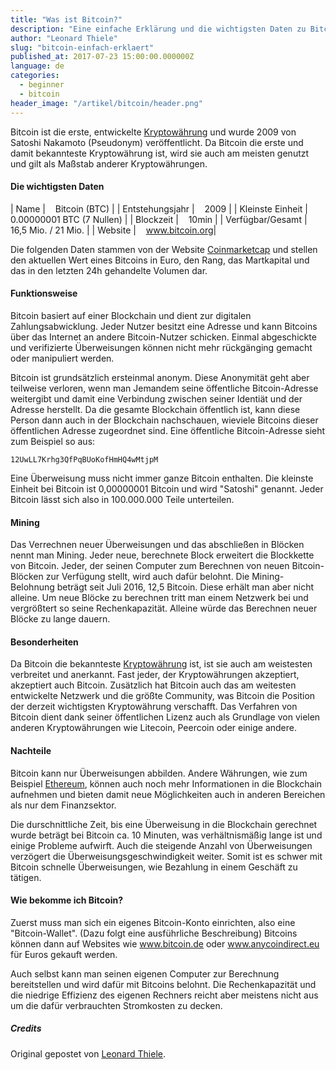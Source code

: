 ```yaml
---
title: "Was ist Bitcoin?"
description: "Eine einfache Erklärung und die wichtigsten Daten zu Bitcoin"
author: "Leonard Thiele"
slug: "bitcoin-einfach-erklaert"
published_at: 2017-07-23 15:00:00.000000Z
language: de
categories:
  - beginner
  - bitcoin
header_image: "/artikel/bitcoin/header.png"
---
```


Bitcoin ist die erste, entwickelte [Kryptowährung](/artikel/kryptowaehrung-einfach-erklaert) und wurde 2009 von Satoshi Nakamoto (Pseudonym) veröffentlicht. Da Bitcoin die erste und damit bekannteste Kryptowährung ist, wird sie auch am meisten genutzt und gilt als Maßstab anderer Kryptowährungen.

#### Die wichtigsten Daten

|  Name | &nbsp;&nbsp; Bitcoin (BTC) |
|  Entstehungsjahr |  &nbsp;&nbsp; 2009 |
|  Kleinste Einheit | &nbsp;&nbsp; 0.00000001 BTC (7 Nullen) |
|  Blockzeit |  &nbsp;&nbsp; 10min |
|  Verfügbar/Gesamt |  &nbsp;&nbsp; 16,5 Mio. / 21 Mio. |
|  Website |  &nbsp;&nbsp; <a href="https://www.bitcoin.org" target="_blank">www.bitcoin.org</a>|

Die folgenden Daten stammen von der Website <a href="https://coinmarketcap.com/currencies/bitcoin/" target="_blank">Coinmarketcap</a> und stellen den aktuellen Wert eines Bitcoins in Euro, den Rang, das Martkapital und das in den letzten 24h gehandelte Volumen dar.

<script type="text/javascript" src="https://files.coinmarketcap.com/static/widget/currency.js"></script><div class="coinmarketcap-currency-widget" data-currency="bitcoin" data-base="EUR" data-secondary="" data-ticker="true" data-rank="true" data-marketcap="true" data-volume="true" data-stats="EUR" data-statsticker="false"></div>


#### Funktionsweise

Bitcoin basiert auf einer Blockchain und dient zur digitalen Zahlungsabwicklung. Jeder Nutzer besitzt eine Adresse und kann Bitcoins über das Internet an andere Bitcoin-Nutzer schicken.
Einmal abgeschickte und verifizierte Überweisungen können nicht mehr rückgänging gemacht oder manipuliert werden.

Bitcoin ist grundsätzlich ersteinmal anonym. Diese Anonymität geht aber teilweise verloren, wenn man Jemandem seine öffentliche Bitcoin-Adresse weitergibt und damit eine Verbindung zwischen seiner Identiät und der Adresse herstellt. Da die gesamte Blockchain öffentlich ist, kann diese Person dann auch in der Blockchain nachschauen, wieviele Bitcoins dieser öffentlichen Adresse zugeordnet sind.
Eine öffentliche Bitcoin-Adresse sieht zum Beispiel so aus:

```
12UwLL7Krhg3QfPqBUoKofHmHQ4wMtjpM
```

Eine Überweisung muss nicht immer ganze Bitcoin enthalten. Die kleinste Einheit bei Bitcoin ist 0,00000001 Bitcoin und wird "Satoshi" genannt. Jeder Bitcoin lässt sich also in 100.000.000 Teile unterteilen.

#### Mining

Das Verrechnen neuer Überweisungen und das abschließen in Blöcken nennt man Mining. Jeder neue, berechnete Block erweitert die Blockkette von Bitcoin.
Jeder, der seinen Computer zum Berechnen von neuen Bitcoin-Blöcken zur Verfügung stellt, wird auch dafür belohnt. Die Mining-Belohnung beträgt seit Juli 2016, 12,5 Bitcoin. Diese erhält man aber nicht alleine. Um neue Blöcke zu berechnen tritt man einem Netzwerk bei und vergrößtert so seine Rechenkapazität. Alleine würde das Berechnen neuer Blöcke zu lange dauern.

#### Besonderheiten

Da Bitcoin die bekannteste [Kryptowährung](/artikel/kryptowaehrung-einfach-erklaert) ist, ist sie auch am weistesten verbreitet und anerkannt. Fast jeder, der Kryptowährungen akzeptiert, akzeptiert auch Bitcoin.
Zusätzlich hat Bitcoin auch das am weitesten entwickelte Netzwerk und die größte Community, was Bitcoin die Position der derzeit wichtigsten Kryptowährung verschafft.
Das Verfahren von Bitcoin dient dank seiner öffentlichen Lizenz auch als Grundlage von vielen anderen Kryptowährungen wie Litecoin, Peercoin oder einige andere.

#### Nachteile

Bitcoin kann nur Überweisungen abbilden. Andere Währungen, wie zum Beispiel [Ethereum](/artikel/ethereum-einfach-erklaert), können auch noch mehr Informationen in die Blockchain aufnehmen und bieten damit neue Möglichkeiten auch in anderen Bereichen als nur dem Finanzsektor.

Die durschnittliche Zeit, bis eine Überweisung in die Blockchain gerechnet wurde beträgt bei Bitcoin ca. 10 Minuten, was verhältnismäßig lange ist und einige Probleme aufwirft. Auch die steigende Anzahl von Überweisungen verzögert die Überweisungsgeschwindigkeit weiter. Somit ist es schwer mit Bitcoin schnelle Überweisungen, wie Bezahlung in einem Geschäft zu tätigen.

#### Wie bekomme ich Bitcoin?

Zuerst muss man sich ein eigenes Bitcoin-Konto einrichten, also eine "Bitcoin-Wallet". (Dazu folgt eine ausführliche Beschreibung)
Bitcoins können dann auf Websites wie <a href="https://www.bitcoin.de/" target="_blank">www.bitcoin.de</a> oder <a href="https://anycoindirect.eu/" target="_blank">www.anycoindirect.eu</a> für Euros gekauft werden.

Auch selbst kann man seinen eigenen Computer zur Berechnung bereitstellen und wird dafür mit Bitcoins belohnt. Die Rechenkapazität und die niedrige Effizienz des eigenen Rechners reicht aber meistens nicht aus um die dafür verbrauchten Stromkosten zu decken.

##### Credits

Original gepostet von [Leonard Thiele](https://twitter.com/thiele_leonard).